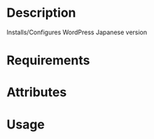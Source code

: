 Description
===========
Installs/Configures WordPress Japanese version

Requirements
============

Attributes
==========

Usage
=====

